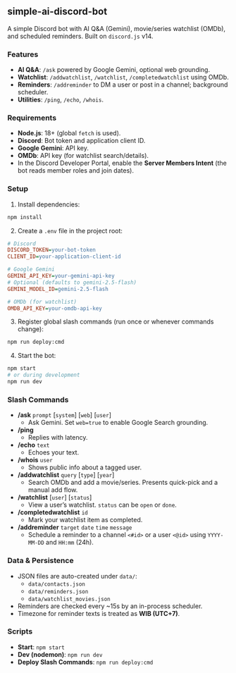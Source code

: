 ## simple-ai-discord-bot

A simple Discord bot with AI Q&A (Gemini), movie/series watchlist (OMDb), and scheduled reminders. Built on `discord.js` v14.

### Features
- **AI Q&A**: `/ask` powered by Google Gemini, optional web grounding.
- **Watchlist**: `/addwatchlist`, `/watchlist`, `/completedwatchlist` using OMDb.
- **Reminders**: `/addreminder` to DM a user or post in a channel; background scheduler.
- **Utilities**: `/ping`, `/echo`, `/whois`.

### Requirements
- **Node.js**: 18+ (global `fetch` is used).
- **Discord**: Bot token and application client ID.
- **Google Gemini**: API key.
- **OMDb**: API key (for watchlist search/details).
- In the Discord Developer Portal, enable the **Server Members Intent** (the bot reads member roles and join dates).

### Setup
1. Install dependencies:

```bash
npm install
```

2. Create a `.env` file in the project root:

```ini
# Discord
DISCORD_TOKEN=your-bot-token
CLIENT_ID=your-application-client-id

# Google Gemini
GEMINI_API_KEY=your-gemini-api-key
# Optional (defaults to gemini-2.5-flash)
GEMINI_MODEL_ID=gemini-2.5-flash

# OMDb (for watchlist)
OMDB_API_KEY=your-omdb-api-key
```

3. Register global slash commands (run once or whenever commands change):

```bash
npm run deploy:cmd
```

4. Start the bot:

```bash
npm start
# or during development
npm run dev
```

### Slash Commands
- **/ask** `prompt` [`system`] [`web`] [`user`]
  - Ask Gemini. Set `web=true` to enable Google Search grounding.
- **/ping**
  - Replies with latency.
- **/echo** `text`
  - Echoes your text.
- **/whois** `user`
  - Shows public info about a tagged user.
- **/addwatchlist** `query` [`type`] [`year`]
  - Search OMDb and add a movie/series. Presents quick-pick and a manual add flow.
- **/watchlist** [`user`] [`status`]
  - View a user’s watchlist. `status` can be `open` or `done`.
- **/completedwatchlist** `id`
  - Mark your watchlist item as completed.
- **/addreminder** `target` `date` `time` `message`
  - Schedule a reminder to a channel `<#id>` or a user `<@id>` using `YYYY-MM-DD` and `HH:mm` (24h).

### Data & Persistence
- JSON files are auto-created under `data/`:
  - `data/contacts.json`
  - `data/reminders.json`
  - `data/watchlist_movies.json`
- Reminders are checked every ~15s by an in-process scheduler.
- Timezone for reminder texts is treated as **WIB (UTC+7)**.

### Scripts
- **Start**: `npm start`
- **Dev (nodemon)**: `npm run dev`
- **Deploy Slash Commands**: `npm run deploy:cmd`



